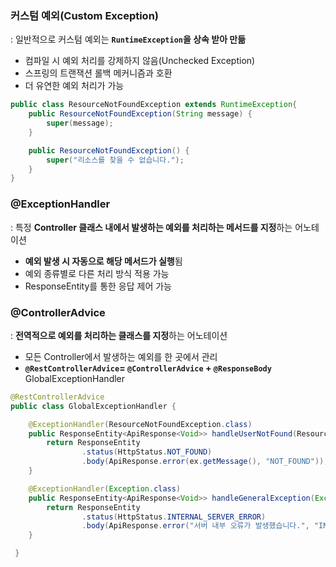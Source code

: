### 커스텀 예외(Custom Exception)

: 일반적으로 커스텀 예외는 **`RuntimeException`을 상속 받아 만듦**

- 컴파일 시 예외 처리를 강제하지 않음(Unchecked Exception)
- 스프링의 트랜잭션 롤백 메커니즘과 호환
- 더 유연한 예외 처리가 가능

```java
public class ResourceNotFoundException extends RuntimeException{
    public ResourceNotFoundException(String message) {
        super(message);
    }

    public ResourceNotFoundException() {
        super("리소스를 찾을 수 없습니다.");
    }
}
```

### @ExceptionHandler

: 특정 **Controller 클래스 내에서 발생하는 예외를 처리하는 메서드를 지정**하는 어노테이션

- **예외 발생 시 자동으로 해당 메서드가 실행**됨
- 예외 종류별로 다른 처리 방식 적용 가능
- ResponseEntity를 통한 응답 제어 가능

### @ControllerAdvice

: **전역적으로 예외를 처리하는 클래스를 지정**하는 어노테이션

- 모든 Controller에서 발생하는 예외를 한 곳에서 관리
- **`@RestControllerAdvice`= `@ControllerAdvice` + `@ResponseBody`**
  GlobalExceptionHandler

```java
@RestControllerAdvice
public class GlobalExceptionHandler {

	@ExceptionHandler(ResourceNotFoundException.class)
	public ResponseEntity<ApiResponse<Void>> handleUserNotFound(ResourceNotFoundException ex) {
		return ResponseEntity
				.status(HttpStatus.NOT_FOUND)
				.body(ApiResponse.error(ex.getMessage(), "NOT_FOUND"));
	}

	@ExceptionHandler(Exception.class)
	public ResponseEntity<ApiResponse<Void>> handleGeneralException(Exception ex) {
		return ResponseEntity
				.status(HttpStatus.INTERNAL_SERVER_ERROR)
				.body(ApiResponse.error("서버 내부 오류가 발생했습니다.", "INTERNAL_SERVER_ERROR"));
	}

 }
```
